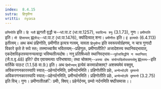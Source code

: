```yaml
---
index:  8.4.15
sutra:  हिनुमीना
vritti:  nyasa
---
```


`प्रणिणोति` इति। `हि गतौ` झ्र्गतौ वृद्धौ च--धा.पा.ट (धा.पा.1257), `स्वादिभ्यः श्नुः` (3.1.73), गुणः। `प्रमीणाति` इति। `मी हिंसायाम्` झ्र्`मीञ्`--धा.पा.ट (धा.पा.1476), र्क्यादित्वात् शना। `प्रमीणीतः` इति। `ई हल्यघोः` (6.4.113) इतीत्वम्। अथ कथं प्रहिणोति, प्रमीणीत इत्यत्र णत्वम्, यावता `हिनुमीना` इति स्वरूपयोर्ग्रहणम्, न चात्र गुणादौ विकारे कृते ते रूपे स्तः; तस्माच्चात्रैव भवितव्यम्--प्रहिणुतः, प्रमीणातीति? अजादेशस्य स्थानिवद्भावात्, एकदेशविकृतस्यानन्यत्वाद्वा भविष्यतीत्यदोषः। ननु प्रतिषिध्यते स्थानिवद्भावः--`पूर्वत्रासिद्धीये न स्थानिवत्` (जै.प.वृ.48) इति? दोव एवायमत्याः परिभाषायाः; तथा चोक्तम्--`अस्या दोषः संयोगादिलोपत्वणत्वेषु` झ्र्`तस्य`--इति वार्तिके पाठःट (1.1.58 वा.9.) इति। अथ `हिमीभ्याम्` इत्येवं कस्मान्नोक्तम्? अशक्यमेवं वक्तुम्, अविकरणनकारस्यापि स्यात्--प्रहेनर्दनमिति, प्रमीनर्दनमिति। प्रहिणोतीति प्रहेः, `अन्येभ्योऽपि दृश्यन्ते` अविकरणनकारस्यापि स्यात्--प्रहेनर्दनमिति, प्रमीनर्दनमिति। प्रहिणोतीति प्रहेः, `अन्येभ्योऽपि दृश्यन्ते` (3.2.75) इति विच्। गुणः। प्रमीणातीत#ि प्रमीः, क्विप्। प्रहेर्नर्दनम्, प्रम्यो नर्दनमिति षष्ठीसमासः।।

